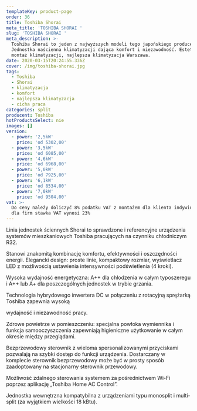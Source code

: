 ```yaml
---
templateKey: product-page
order: 36
title: Toshiba Shorai
meta_title: 'TOSHIBA SHORAI '
slug: 'TOSHIBA SHORAI '
meta_description: >-
  Toshiba Shorai to jeden z najwyższych modeli tego japońskiego producenta.
  Jednostka naścienna klimatyzacji dająca komfort i niezawodność. Estetyczny
  montaż klimatyzacji, najlepsza klimatyzacja Warszawa.
date: 2020-03-15T20:24:55.336Z
cover: /img/toshiba-shorai.jpg
tags:
  - Toshiba
  - Shorai
  - klimatyzacja
  - komfort
  - najlepsza klimatyzacja
  - cicha praca
categories: split
producent: Toshiba
hotProductsSelect: nie
images: []
version:
  - power: '2,5kW'
    price: 'od 5302,00'
  - power: '3,5kW'
    price: 'od 6085,00'
  - power: '4,6kW'
    price: 'od 6968,00'
  - power: '5,0kW'
    price: 'od 7925,00'
  - power: '6,1kW'
    price: 'od 8534,00'
  - power: '7,0kW'
    price: 'od 9504,00'
vat: >-
  Do ceny należy doliczyć 8% podatku VAT z montażem dla klienta indywidualnego,
  dla firm stawka VAT wynosi 23%
---
```

Linia jednostek ściennych Shorai to sprawdzone i referencyjne urządzenia systemów mieszkaniowych Toshiba pracujących na czynniku chłodniczym R32.

Stanowi znakomitą kombinację komfortu, efektywności i oszczędności energii. Elegancki design: proste linie, kompaktowy rozmiar, wyświetlacz LED z możliwością ustawienia intensywności podświetlenia (4 kroki).

Wysoka wydajność energetyczna: A++ dla chłodzenia w całym typoszeregu i A++ lub A+ dla poszczególnych jednostek w trybie grzania.

Technologia hybrydowego inwertera DC w połączeniu z rotacyjną sprężarką Toshiba zapewnia wysoką 

wydajność i niezawodność pracy.

Zdrowe powietrze w pomieszczeniu: specjalna powłoka wymiennika i funkcja samooczyszczenia zapewniają higieniczne użytkowanie w całym okresie między przeglądami.

Bezprzewodowy sterownik z wieloma spersonalizowanymi przyciskami pozwalają na szybki dostęp do funkcji urządzenia. Dostarczany w komplecie sterownik bezprzewodowy może być w prosty sposób zaadoptowany na stacjonarny sterownik przewodowy.

Możliwość zdalnego sterowania systemem za pośrednictwem Wi-Fi poprzez aplikację „Toshiba Home AC Control”.

Jednostka wewnętrzna kompatybilna z urządzeniami typu monosplit i multi-split (za wyjątkiem wielkości 18 kBtu).
